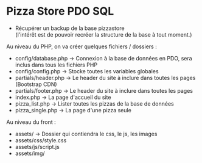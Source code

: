 # Pizza Store PDO SQL

- Récupérer un backup de la base pizzastore  
(l'intérêt est de pouvoir recréer la structure de la base à tout moment.)  

Au niveau du PHP, on va créer quelques fichiers / dossiers :
- config/database.php -> Connexion à la base de données en PDO, sera inclus dans tous les fichiers PHP
- config/config.php -> Stocke toutes les variables globales
- partials/header.php -> Le header du site à inclure dans toutes les pages (Bootstrap CDN)
- partials/footer.php -> Le header du site à inclure dans toutes les pages
- index.php -> La page d'accueil du site
- pizza_list.php -> Lister toutes les pizzas de la base de données
- pizza_single.php -> La page d'une pizza seule  


Au niveau du front :
- assets/ -> Dossier qui contiendra le css, le js, les images
- assets/css/style.css
- assets/js/script.js
- assets/img/